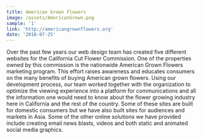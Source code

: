 ```yaml
---
title: American Grown Flowers
image: /assets/AmericanGrown.png
sample: '1'
link: 'http://americangrownflowers.org'
date: '2018-07-25'
---
```

Over the past few years our web design team has created five different websites for the California Cut Flower Commission. One of the properties owned by this commission is the nationwide American Grown Flowers marketing program. This effort raises awareness and educates consumers on the many benefits of buying American grown flowers. Using our development process, our team worked together with the organization to optimize the viewing experience into a platform for communications and all the information one would need to know about the flower growing industry here in California and the rest of the country. Some of these sites are built for domestic consumers but we have also built sites for audiences and markets in Asia. Some of the other online solutions we have provided include creating email news blasts, videos and both static and animated social media graphics.
